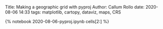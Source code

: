 Title: Making a geographic grid with pyproj
Author: Callum Rollo
date: 2020-08-06 14:33
tags: matplotlib, cartopy, dataviz, maps, CRS

{% notebook 2020-08-06-pyproj.ipynb cells[2:] %}